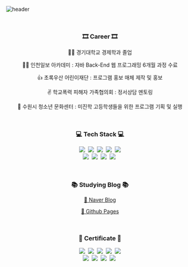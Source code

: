 ![header](https://capsule-render.vercel.app/api?type=slice&color=auto&height=300&section=header&text=Yukyoung%20Kim&fonSize=90)

</br>

<h3 align="center">🎞 Career 🎞</h3>
<p align="center">👩‍🎓 경기대학교 경제학과 졸업</p>
<p align="center">👩‍💻 인천일보 아카데미 : 자바 Back-End 웹 프로그래밍 6개월 과정 수료</p>
<p align="center">👍 초록우산 어린이재단 : 프로그램 홍보 매체 제작 및 홍보</p>
<p align="center">✌️ 학교폭력 피해자 가족협의회 : 정서상담 멘토링</p>
<p align="center">🤟 수원시 청소년 문화센터 : 미진학 고등학생들을 위한 프로그램 기획 및 실행</p>

</br>

<h3 align="center">💻 Tech Stack 💻</h3>

<p align="center">
  <img src="https://img.shields.io/badge/Java-007396?style=flat-square&logo=java&logoColor=white"/>&nbsp
  <img src="https://img.shields.io/badge/JavaScript-F7DF1E?style=flat-square&logo=JavaScript&logoColor=white"/>&nbsp
  <img src="https://img.shields.io/badge/jQuery-0769AD?style=flat-square&logo=jQuery&logoColor=white"/>&nbsp
  <img src="https://img.shields.io/badge/HTML5-E34F26?style=flat-square&logo=HTML5&logoColor=white"/>&nbsp
  <img src="https://img.shields.io/badge/CSS-1572B6?style=flat-square&logo=CSS3&logoColor=white"/></br>
  <img src="https://img.shields.io/badge/Visual Studio-5C2D91?style=flat-square&logo=Visual Studio&logoColor=white"/>&nbsp
  <img src="https://img.shields.io/badge/Eclipse IDE-2C2255?style=flat-square&logo=Eclipse IDE&logoColor=white"/>&nbsp
  <img src="https://img.shields.io/badge/Spring Boot-6DB33F?style=flat-square&logo=Spring&logoColor=white"/>&nbsp
  <img src="https://img.shields.io/badge/Android Studio-3DDC84?style=flat-square&logo=Android&logoColor=white"/>&nbsp
</p>

</br>

<h3 align="center">📚 Studying Blog 📚</h3>

<p align="center"><a href="https://blog.naver.com/ykkim1859">📗 Naver Blog</a></p>
<p align="center"><a href="https://ykkim1859.github.io">📕 Github Pages</a></p>

</br>

<h3 align="center">🪪 Certificate 🪪</h3>

<p align="center">
  <img src="https://img.shields.io/badge/정보처리기사-B32024?style=flat-square&logo=2ava&logoColor=white"/>&nbsp
  <img src="https://img.shields.io/badge/Toeic 840-F7DF1E?style=flat-square&logo=2ava&logoColor=white"/>&nbsp
  <img src="https://img.shields.io/badge/Toeic Speaking lv7-0769AD?style=flat-square&logo=2ava&logoColor=white"/>&nbsp
  <img src="https://img.shields.io/badge/Tesat 2급-E34F26?style=flat-square&logo=2ava&logoColor=white"/>&nbsp
  <img src="https://img.shields.io/badge/컴퓨터활용능력 2급-4479A1?style=flat-square&logo=2ava&logoColor=white"/></br>
  <img src="https://img.shields.io/badge/한국사능력검정시험 2급-5C2D91?style=flat-square&logo=2ava&logoColor=white"/>&nbsp
  <img src="https://img.shields.io/badge/회계관리 2급-2C2255?style=flat-square&logo=2ava&logoColor=white"/>&nbsp
  <img src="https://img.shields.io/badge/2종 보통운전면허-6DB33F?style=flat-square&logo=2ava&logoColor=white"/>&nbsp
  <img src="https://img.shields.io/badge/태권도 4단-3DDC84?style=flat-square&logo=2ava&logoColor=white"/>&nbsp
</p>

